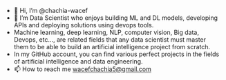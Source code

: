 - 👋 Hi, I’m @chachia-wacef
- 👀 I’m Data Scientist who enjoys building ML and DL models, developing APIs and deploying solutions using devops tools.
- Machine learning, deep learning, NLP, computer vision, Big data, Devops, etc..., are related fields that any data scientist must master them to be able to build an artificial intelligence project from scratch. 
- In my GitHub account, you can find various perfect projects in the fields of artificial intelligence and data engineering.
- 📫 How to reach me wacefchachia5@gmail.com

<!---
chachia-wacef/chachia-wacef is a ✨ special ✨ repository because its `README.md` (this file) appears on your GitHub profile.
You can click the Preview link to take a look at your changes.
--->
